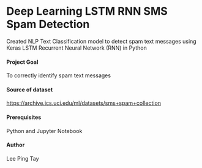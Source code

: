# Deep Learning LSTM RNN SMS Spam Detection
Created NLP Text Classification model to detect spam text messages using Keras LSTM Recurrent Neural Network (RNN) in Python 


#### Project Goal
To correctly identify spam text messages

#### Source of dataset
https://archive.ics.uci.edu/ml/datasets/sms+spam+collection


#### Prerequisites
Python and Jupyter Notebook

#### Author
Lee Ping Tay
